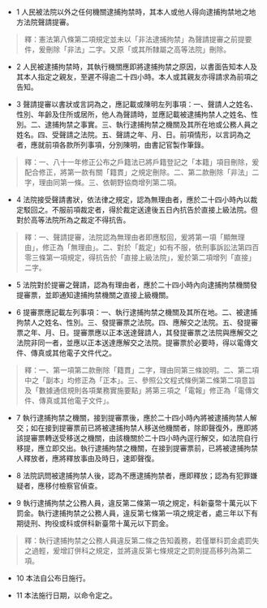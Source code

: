 * 1 人民被法院以外之任何機關逮捕拘禁時，其本人或他人得向逮捕拘禁地之地方法院聲請提審。

> 釋：憲法第八條第二項規定並未以「非法逮捕拘禁」為聲請提審之前提要件，爰刪除「非法」二字。又原「或其所隸屬之高等法院」刪除。

* 2 人民被逮捕拘禁時，其執行機關應即將逮捕拘禁之原因，以書面告知本人及其本人指定之親友，至遲不得逾二十四小時。本人或其親友亦得請求為前項之告知。

* 3 聲請提審以書狀或言詞為之，應記載或陳明左列事項：一、聲請人之姓名、性別、年齡及住所或居所，他人為聲請時，並應記載被逮捕拘禁人之姓名、性別。二、逮捕拘禁之事實。三、執行逮捕拘禁之機關及其所在地或公務人員之姓名。四、受聲請之法院。五、聲請之年、月、日。前項情形，以言詞為之者，應就前項各款所列事項，分別陳明，由書記官製作筆錄。

> 釋：一、八十一年修正公布之戶籍法已將戶籍登記之「本籍」項目刪除，爰配合修正，將第一款有關「籍貫」之規定刪除。二、第二款刪除「非法」二字，理由同第一條。三、依朝野協商增列第二項。

* 4 法院接受聲請書狀，依法律之規定，認為無理由者，應於二十四小時內以裁定駁回之。不服前項裁定者，得於裁定送達後五日內抗告於直接上級法院。但對於高等法院所為之裁定不得抗告。

> 釋：一、聲請提審，法院認為無理由者即應駁回，爰將第一項「顯無理由」，修正為「無理由」。二、對於「裁定」如有不服，依刑事訴訟法第四百零三條第一項規定，得抗告於「直接上級法院」，爰於第二項增列「直接」二字。

* 5 法院對於提審之聲請，認為有理由者，應於二十四小時內向逮捕拘禁機關發提審票，並即通知逮捕拘禁機關之直接上級機關。

* 6 提審票應記載左列事項：一、執行逮捕拘禁之機關及其所在地。二、被逮捕拘禁人之姓名、性別。三、發提審票之法院。四、應解交之法院。五、發提審票之年、月、日。提審票應以正本送達聲請人，其發提審票之法院與應解交之法院非同一者，並應以正本送達應解交之法院。提審票於必要時，得以電傳文件、傳真或其他電子文件代之。

> 釋：一、第一項第二款刪除「籍貫」二字，理由同第三條說明。二、第二項中之「副本」均修正為「正本」。三、參照公文程式條例第二條第二項意旨及「數據通信規則各項業務實施要點」將第三項之「電報」修正為「電傳文件、傳真或其他電子文件」。

* 7 執行逮捕拘禁之機關，接到提審票後，應於二十四小時內將被逮捕拘禁人解交；如在接到提審票前已將被逮捕拘禁人移送他機關者，除即聲復外，應即將該提審票轉送受移送之機關，由該機關於二十四小時內逕行解交，如法院自行移提，應立即交出。執行逮捕拘禁之機關，在接到提審票前，已將被逮捕拘禁人釋放者，應將釋放事由及時日，速即聲復。

* 8 法院訊問被逮捕拘禁人後，認為不應逮捕拘禁者，應即釋放；認為有犯罪嫌疑者，應移付檢察官偵查。

* 9 執行逮捕拘禁之公務人員，違反第二條第一項之規定，科新臺幣十萬元以下罰金。執行逮捕拘禁之公務人員，違反第七條第一項之規定者，處三年以下有期徒刑、拘役或科或併科新臺幣十萬元以下罰金。

> 釋：執行逮捕拘禁之公務人員違反第二條之告知義務，若僅單科罰金處罰失之過輕，爰增訂併科之規定，並將違反第七條規定之罰則提高移列為第二項。

* 10 本法自公布日施行。

* 11 本法施行日期，以命令定之。

